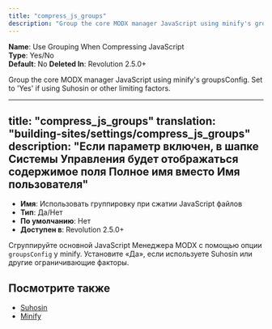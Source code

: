 ```yaml
---
title: "compress_js_groups"
description: "Group the core MODX manager JavaScript using minify's groupsConfig. Set to Yes if using suhosin or other limiting factors."
---
```


**Name**: Use Grouping When Compressing JavaScript    
**Type**: Yes/No    
**Default**: No 
**Deleted In**: Revolution 2.5.0+

Group the core MODX manager JavaScript using minify's groupsConfig. Set to 'Yes' if using Suhosin or other limiting factors.


---
title: "compress_js_groups"
translation: "building-sites/settings/compress_js_groups"
description: "Если параметр включен, в шапке Системы Управления будет отображаться содержимое поля Полное имя вместо Имя пользователя"
---

-   **Имя**: Использовать группировку при сжатии JavaScript файлов
-   **Тип**: Да/Нет  
-   **По умолчанию**: Нет
-   **Доступен в**: Revolution 2.5.0+  

Сгруппируйте основной JavaScript Менеджера MODX с помощью опции `groupsConfig` у minify. Установите «Да», если используете Suhosin или другие ограничивающие факторы. 

## Посмотрите также

-   [Suhosin](https://suhosin.org/)
-   [Minify](https://github.com/mrclay/minify)